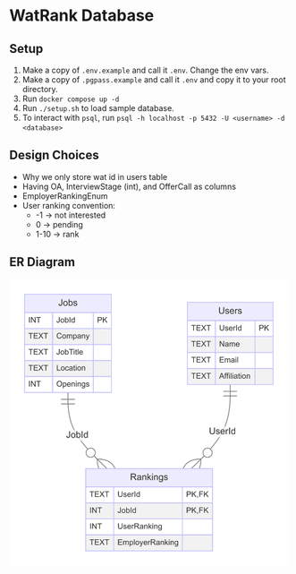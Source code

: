 # WatRank Database

## Setup
1. Make a copy of `.env.example` and call it `.env`. Change the env vars.
2. Make a copy of `.pgpass.example` and call it `.env` and copy it to your root directory.
3. Run `docker compose up -d`
4. Run `./setup.sh` to load sample database.
5. To interact with `psql`, run `psql -h localhost -p 5432 -U <username> -d <database>`

## Design Choices
- Why we only store wat id in users table
- Having OA, InterviewStage (int), and OfferCall as columns
- EmployerRankingEnum
- User ranking convention:
    - -1 -> not interested
    - 0 -> pending
    - 1-10 -> rank

## ER Diagram
<img src="assets/ER.png" alt="ER Diagram" style="max-width: 500px;">

